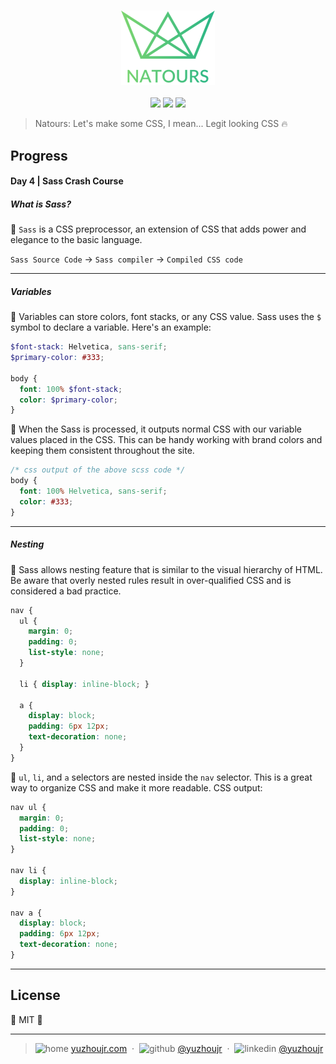 <h3 style="text-align:center;font-weight: 300;" align="center">
  <img src="../img/logo-green-2x.png" width="150px">
</h3>

<p align="center">
  <img src="https://img.shields.io/badge/license-MIT-yellow.svg?style=flat-square">
  <img src="https://img.shields.io/badge/downloads-0k-yellow.svg?style=flat-square">
  <img src="https://img.shields.io/badge/build-passing-yellow.svg?style=flat-square">
</p>


> Natours: Let's make some CSS, I mean... Legit looking CSS 🔥


## Progress
#### Day 4 | Sass Crash Course
##### What is Sass?
🍈 `Sass` is a CSS preprocessor, an extension of CSS that adds power and elegance to the basic language.

`Sass Source Code` -> `Sass compiler` -> `Compiled CSS code`

---

##### Variables

🍇 Variables can store colors, font stacks, or any CSS value. Sass uses the `$` symbol to declare a variable. Here's an example:


```scss
$font-stack: Helvetica, sans-serif;
$primary-color: #333;

body {
  font: 100% $font-stack;
  color: $primary-color;
}
```
🍈 When the Sass is processed, it outputs normal CSS with our variable values placed in the CSS. This can be handy working with brand colors and keeping them consistent throughout the site.

```css
/* css output of the above scss code */
body {
  font: 100% Helvetica, sans-serif;
  color: #333;
}
```

---
##### Nesting

🍊 Sass allows nesting feature that is similar to the visual hierarchy of HTML. Be aware that overly nested rules result in over-qualified CSS and is considered a bad practice.


```scss
nav {
  ul {
    margin: 0;
    padding: 0;
    list-style: none;
  }

  li { display: inline-block; }

  a {
    display: block;
    padding: 6px 12px;
    text-decoration: none;
  }
}
```

🍋 `ul`, `li`, and `a` selectors are nested inside the `nav` selector. This is a great way to organize CSS and make it more readable. CSS output:

```css
nav ul {
  margin: 0;
  padding: 0;
  list-style: none;
}

nav li {
  display: inline-block;
}

nav a {
  display: block;
  padding: 6px 12px;
  text-decoration: none;
}
```
---

 <!-- 🍌 🍍 🍎 🍏 🍐 🍑 🍒 🍓 🥝 🍅 🥥 -->



## License

🌱 MIT 🌱

---


> ![home](http://yuzhoujr.com/emoji/home.svg) [yuzhoujr.com](http://www.yuzhoujr.com) &nbsp;&middot;&nbsp;
> ![github](http://yuzhoujr.com/emoji/github.svg)  [@yuzhoujr](https://github.com/yuzhoujr) &nbsp;&middot;&nbsp;
> ![linkedin](http://yuzhoujr.com/emoji/linkedin.svg)  [@yuzhoujr](https://linkedin.com/in/yuzhoujr)

